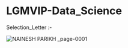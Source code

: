 # LGMVIP-Data_Science

Selection_Letter  :-

![NAINESH PARIKH _page-0001](https://user-images.githubusercontent.com/80047643/190355000-a091ae29-861e-4433-a0bb-2443edde690d.jpg)
